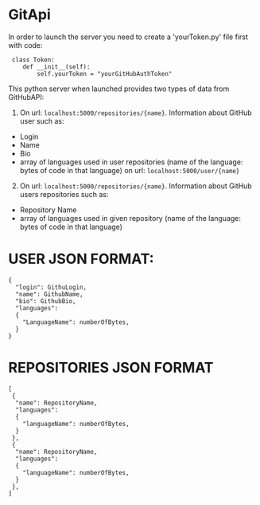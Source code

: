 # GitApi
In order to launch the server you need to create a 'yourToken.py' file first with code:
```
 class Token:
    def __init__(self):
        self.yourToken = "yourGitHubAuthToken"
```
This python server when launched provides two types of data from GitHubAPI:
1. On url: `localhost:5000/repositories/{name}`. Information about GitHub user such as:
  - Login
  - Name
  - Bio
  - array of languages used in user repositories (name of the language: bytes of code in that language)
on url: `localhost:5000/user/{name}`
2. On url: `localhost:5000/repositories/{name}`. Information about GitHub users repositories  such as:
  - Repository Name
  - array of languages used in given repository (name of the language: bytes of code in that language)

# USER JSON FORMAT:
```
{
  "login": GithuLogin,
  "name": GithubName,
  "bio": GithubBio,
  "languages": 
  {
    "LanguageName": numberOfBytes,
  }
}
```
# REPOSITORIES JSON FORMAT
```
[
 {
  "name": RepositoryName,
  "languages": 
  {
    "languageName": numberOfBytes,   
  }
 },
 {
  "name": RepositoryName,
  "languages": 
  {
    "languageName": numberOfBytes,   
  }
 },
]
```
